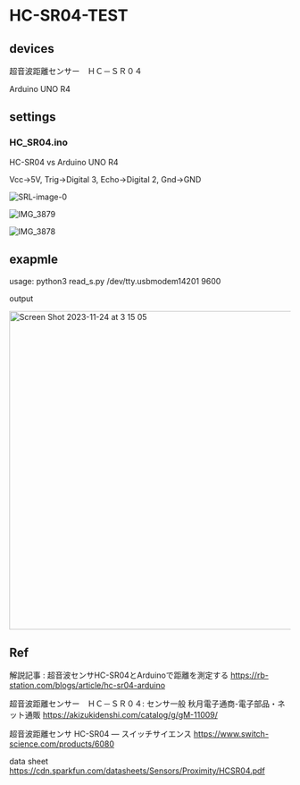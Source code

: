 # HC-SR04-TEST

## devices

超音波距離センサー　ＨＣ－ＳＲ０４

Arduino UNO R4

## settings

### HC_SR04.ino

HC-SR04 vs Arduino UNO R4

Vcc->5V, Trig->Digital 3, Echo->Digital 2, Gnd->GND

![SRL-image-0](https://github.com/chibaf/HC-SR04-TEST/assets/1296728/a9a189c7-6f9c-4d9c-bf57-2c99c7bce672)

![IMG_3879](https://github.com/chibaf/HC-SR04-TEST/assets/1296728/9ed3ee93-c735-427f-8585-1fd116201d19)

![IMG_3878](https://github.com/chibaf/HC-SR04-TEST/assets/1296728/a04ca63a-01b8-44de-97dd-5223d99ecea2)


## exapmle

usage: python3 read_s.py /dev/tty.usbmodem14201 9600

output

<img width="570" alt="Screen Shot 2023-11-24 at 3 15 05" src="https://github.com/chibaf/HC-SR04-TEST/assets/1296728/106d436b-7d99-44a7-888e-9c10a9ca4b9a">

## Ref

解説記事 : 超音波センサHC-SR04とArduinoで距離を測定する https://rb-station.com/blogs/article/hc-sr04-arduino

超音波距離センサー　ＨＣ－ＳＲ０４: センサ一般 秋月電子通商-電子部品・ネット通販 https://akizukidenshi.com/catalog/g/gM-11009/

超音波距離センサ HC-SR04 — スイッチサイエンス https://www.switch-science.com/products/6080

data sheet https://cdn.sparkfun.com/datasheets/Sensors/Proximity/HCSR04.pdf
